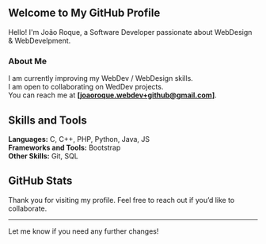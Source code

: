 ## Welcome to My GitHub Profile

Hello! I'm João Roque, a Software Developer passionate about WebDesign & WebDevelpment.

### About Me

I am currently improving my WebDev / WebDesign skills.  
I am open to collaborating on WedDev projects.  
You can reach me at **[joaoroque.webdev+github@gmail.com]**.

## Skills and Tools

**Languages:** C, C++, PHP, Python, Java, JS <br/>
**Frameworks and Tools:** Bootstrap <br/>
**Other Skills:** Git, SQL <br/>

## GitHub Stats

Thank you for visiting my profile. Feel free to reach out if you’d like to collaborate.

---

Let me know if you need any further changes!
